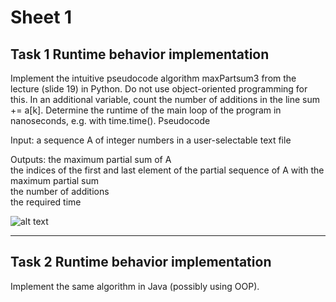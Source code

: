 # Sheet 1  

## Task 1 Runtime behavior implementation  

Implement the intuitive pseudocode algorithm maxPartsum3 from the lecture (slide 19) in Python. Do not use object-oriented programming for this. In an additional variable, count the number of additions in the line sum += a[k].
Determine the runtime of the main loop of the program in nanoseconds, e.g. with time.time().
Pseudocode

Input: a sequence A of integer numbers in a user-selectable text file

Outputs: the maximum partial sum of A  
the indices of the first and last element of the partial sequence of A with the  
maximum partial sum  
the number of additions  
the required time  

![alt text](https://gyazo.com/ae4d9445b409156f563c8b6cbead8eaf)

_________________________________________________________________________________________________________________________
  
  
## Task 2 Runtime behavior implementation  

Implement the same algorithm in Java (possibly using OOP).